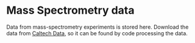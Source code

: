 # Mass Spectrometry data

Data from mass-spectrometry experiments is stored here. Download the data from [Caltech Data](https://data.caltech.edu/records/qtm95-b2j72), so it can be found by code processing the data.